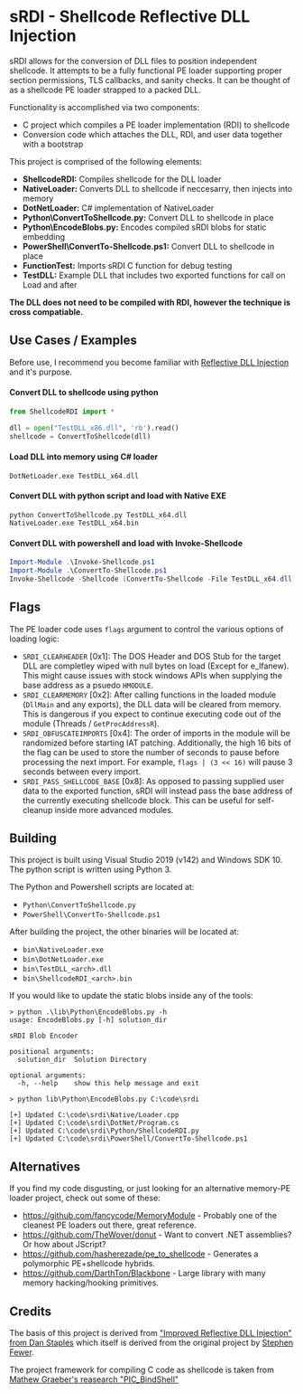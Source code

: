 # sRDI - Shellcode Reflective DLL Injection
sRDI allows for the conversion of DLL files to position independent shellcode. It attempts to be a fully functional PE loader supporting proper section permissions, TLS callbacks, and sanity checks. It can be thought of as a shellcode PE loader strapped to a packed DLL.

Functionality is accomplished via two components:
- C project which compiles a PE loader implementation (RDI) to shellcode
- Conversion code which attaches the DLL, RDI, and user data together with a bootstrap

This project is comprised of the following elements:
- **ShellcodeRDI:** Compiles shellcode for the DLL loader
- **NativeLoader:** Converts DLL to shellcode if neccesarry, then injects into memory
- **DotNetLoader:** C# implementation of NativeLoader
- **Python\ConvertToShellcode.py:** Convert DLL to shellcode in place
- **Python\EncodeBlobs.py:** Encodes compiled sRDI blobs for static embedding
- **PowerShell\ConvertTo-Shellcode.ps1:** Convert DLL to shellcode in place
- **FunctionTest:** Imports sRDI C function for debug testing
- **TestDLL:** Example DLL that includes two exported functions for call on Load and after

**The DLL does not need to be compiled with RDI, however the technique  is cross compatiable.**

## Use Cases / Examples
Before use, I recommend you become familiar with [Reflective DLL Injection](https://disman.tl/2015/01/30/an-improved-reflective-dll-injection-technique.html) and it's purpose. 

#### Convert DLL to shellcode using python
```python
from ShellcodeRDI import *

dll = open("TestDLL_x86.dll", 'rb').read()
shellcode = ConvertToShellcode(dll)
```

#### Load DLL into memory using C# loader
```
DotNetLoader.exe TestDLL_x64.dll
```

#### Convert DLL with python script and load with Native EXE
```
python ConvertToShellcode.py TestDLL_x64.dll
NativeLoader.exe TestDLL_x64.bin
```

#### Convert DLL with powershell and load with Invoke-Shellcode
```powershell
Import-Module .\Invoke-Shellcode.ps1
Import-Module .\ConvertTo-Shellcode.ps1
Invoke-Shellcode -Shellcode (ConvertTo-Shellcode -File TestDLL_x64.dll)
```

## Flags
The PE loader code uses `flags` argument to control the various options of loading logic:

- `SRDI_CLEARHEADER` [0x1]: The DOS Header and DOS Stub for the target DLL are completley wiped with null bytes on load (Except for e_lfanew). This might cause issues with stock windows APIs when supplying the base address as a psuedo `HMODULE`.
- `SRDI_CLEARMEMORY` [0x2]: After calling functions in the loaded module (`DllMain` and any exports), the DLL data will be cleared from memory. This is dangerous if you expect to continue executing code out of the module (Threads / `GetProcAddressR`).
- `SRDI_OBFUSCATEIMPORTS` [0x4]: The order of imports in the module will be randomized before starting IAT patching. Additionally, the high 16 bits of the flag can be used to store the number of seconds to pause before processing the next import. For example, `flags | (3 << 16)` will pause 3 seconds between every import.
- `SRDI_PASS_SHELLCODE_BASE` [0x8]: As opposed to passing supplied user data to the exported function, sRDI will instead pass the base address of the currently executing shellcode block. This can be useful for self-cleanup inside more advanced modules.

## Building
This project is built using Visual Studio 2019 (v142) and Windows SDK 10. The python script is written using Python 3.

The Python and Powershell scripts are located at:
- `Python\ConvertToShellcode.py`
- `PowerShell\ConvertTo-Shellcode.ps1`

After building the project, the other binaries will be located at:
- `bin\NativeLoader.exe`
- `bin\DotNetLoader.exe`
- `bin\TestDLL_<arch>.dll`
- `bin\ShellcodeRDI_<arch>.bin`

If you would like to update the static blobs inside any of the tools:
```
> python .\lib\Python\EncodeBlobs.py -h
usage: EncodeBlobs.py [-h] solution_dir

sRDI Blob Encoder

positional arguments:
  solution_dir  Solution Directory

optional arguments:
  -h, --help    show this help message and exit

> python lib\Python\EncodeBlobs.py C:\code\srdi

[+] Updated C:\code\srdi\Native/Loader.cpp
[+] Updated C:\code\srdi\DotNet/Program.cs
[+] Updated C:\code\srdi\Python/ShellcodeRDI.py
[+] Updated C:\code\srdi\PowerShell/ConvertTo-Shellcode.ps1

```

## Alternatives
If you find my code disgusting, or just looking for an alternative memory-PE loader project, check out some of these:

- https://github.com/fancycode/MemoryModule - Probably one of the cleanest PE loaders out there, great reference.
- https://github.com/TheWover/donut - Want to convert .NET assemblies? Or how about JScript?
- https://github.com/hasherezade/pe_to_shellcode - Generates a polymorphic PE+shellcode hybrids.
- https://github.com/DarthTon/Blackbone - Large library with many memory hacking/hooking primitives.

## Credits
The basis of this project is derived from ["Improved Reflective DLL Injection" from Dan Staples](https://disman.tl/2015/01/30/an-improved-reflective-dll-injection-technique.html) which itself is derived from the original project by [Stephen Fewer](https://github.com/stephenfewer/ReflectiveDLLInjection). 

The project framework for compiling C code as shellcode is taken from [Mathew Graeber's reasearch "PIC_BindShell"](http://www.exploit-monday.com/2013/08/writing-optimized-windows-shellcode-in-c.html)
